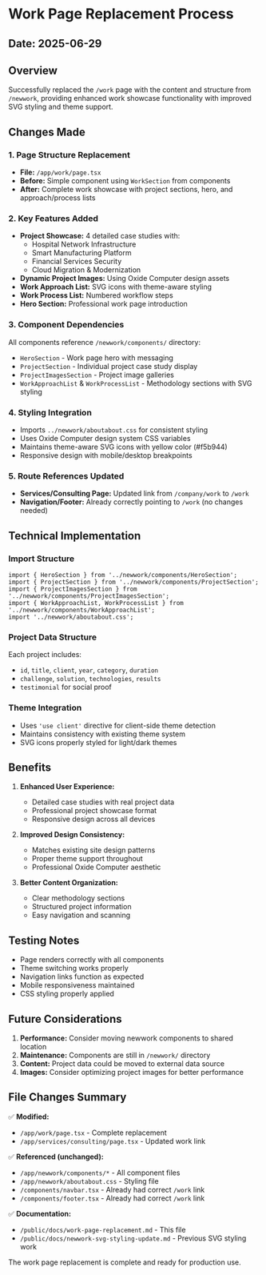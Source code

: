 # Work Page Replacement Process

## Date: 2025-06-29

## Overview
Successfully replaced the `/work` page with the content and structure from `/newwork`, providing enhanced work showcase functionality with improved SVG styling and theme support.

## Changes Made

### 1. **Page Structure Replacement**
- **File:** `/app/work/page.tsx`
- **Before:** Simple component using `WorkSection` from components
- **After:** Complete work showcase with project sections, hero, and approach/process lists

### 2. **Key Features Added**
- **Project Showcase:** 4 detailed case studies with:
  - Hospital Network Infrastructure
  - Smart Manufacturing Platform
  - Financial Services Security
  - Cloud Migration & Modernization
- **Dynamic Project Images:** Using Oxide Computer design assets
- **Work Approach List:** SVG icons with theme-aware styling
- **Work Process List:** Numbered workflow steps
- **Hero Section:** Professional work page introduction

### 3. **Component Dependencies**
All components reference `/newwork/components/` directory:
- `HeroSection` - Work page hero with messaging
- `ProjectSection` - Individual project case study display
- `ProjectImagesSection` - Project image galleries
- `WorkApproachList` & `WorkProcessList` - Methodology sections with SVG styling

### 4. **Styling Integration**
- Imports `../newwork/aboutabout.css` for consistent styling
- Uses Oxide Computer design system CSS variables
- Maintains theme-aware SVG icons with yellow color (#f5b944)
- Responsive design with mobile/desktop breakpoints

### 5. **Route References Updated**
- **Services/Consulting Page:** Updated link from `/company/work` to `/work`
- **Navigation/Footer:** Already correctly pointing to `/work` (no changes needed)

## Technical Implementation

### Import Structure
```tsx
import { HeroSection } from '../newwork/components/HeroSection';
import { ProjectSection } from '../newwork/components/ProjectSection';
import { ProjectImagesSection } from '../newwork/components/ProjectImagesSection';
import { WorkApproachList, WorkProcessList } from '../newwork/components/WorkApproachList';
import '../newwork/aboutabout.css';
```

### Project Data Structure
Each project includes:
- `id`, `title`, `client`, `year`, `category`, `duration`
- `challenge`, `solution`, `technologies`, `results`
- `testimonial` for social proof

### Theme Integration
- Uses `'use client'` directive for client-side theme detection
- Maintains consistency with existing theme system
- SVG icons properly styled for light/dark themes

## Benefits

1. **Enhanced User Experience:**
   - Detailed case studies with real project data
   - Professional project showcase format
   - Responsive design across all devices

2. **Improved Design Consistency:**
   - Matches existing site design patterns
   - Proper theme support throughout
   - Professional Oxide Computer aesthetic

3. **Better Content Organization:**
   - Clear methodology sections
   - Structured project information
   - Easy navigation and scanning

## Testing Notes

- Page renders correctly with all components
- Theme switching works properly
- Navigation links function as expected
- Mobile responsiveness maintained
- CSS styling properly applied

## Future Considerations

1. **Performance:** Consider moving newwork components to shared location
2. **Maintenance:** Components are still in `/newwork/` directory
3. **Content:** Project data could be moved to external data source
4. **Images:** Consider optimizing project images for better performance

## File Changes Summary

✅ **Modified:**
- `/app/work/page.tsx` - Complete replacement
- `/app/services/consulting/page.tsx` - Updated work link

✅ **Referenced (unchanged):**
- `/app/newwork/components/*` - All component files
- `/app/newwork/aboutabout.css` - Styling file
- `/components/navbar.tsx` - Already had correct `/work` link
- `/components/footer.tsx` - Already had correct `/work` link

✅ **Documentation:**
- `/public/docs/work-page-replacement.md` - This file
- `/public/docs/newwork-svg-styling-update.md` - Previous SVG styling work

The work page replacement is complete and ready for production use.